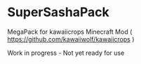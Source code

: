 # SuperSashaPack
MegaPack for kawaiicrops Minecraft Mod ( https://github.com/kawaiiwolf/kawaiicrops )

Work in progress - Not yet ready for use
